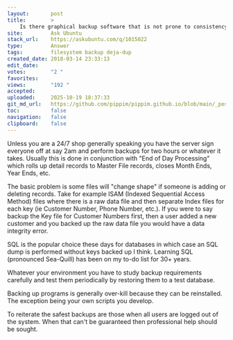 ```yaml
---
layout:       post
title:        >
    Is there graphical backup software that is not prone to consistency problems?
site:         Ask Ubuntu
stack_url:    https://askubuntu.com/q/1015022
type:         Answer
tags:         filesystem backup deja-dup
created_date: 2018-03-14 23:33:13
edit_date:    
votes:        "2 "
favorites:    
views:        "192 "
accepted:     
uploaded:     2025-10-19 18:37:33
git_md_url:   https://github.com/pippim/pippim.github.io/blob/main/_posts/2018/2018-03-14-Is-there-graphical-backup-software-that-is-not-prone-to-consistency-problems_.md
toc:          false
navigation:   false
clipboard:    false
---
```


Unless you are a 24/7 shop generally speaking you have the server sign everyone off at say 2am and perform backups for two hours or whatever it takes. Usually this is done in conjunction with "End of Day Processing" which rolls up detail records to Master File records, closes Month Ends, Year Ends, etc.

The basic problem is some files will "change shape" if someone is adding or deleting records. Take for example ISAM (Indexed Sequential Access Method) files where there is a raw data file and then separate Index files for each key (ie Customer Number, Phone Number, etc.). If you were to say backup the Key file for Customer Numbers first, then a user added a new customer and you backed up the raw data file you would have a data integrity error.

SQL is the popular choice these days for databases in which case an SQL dump is performed without keys backed up I think. Learning SQL (pronounced Sea-Quill) has been on my to-do list for 30+ years.

Whatever your environment you have to study backup requirements carefully and test them periodically by restoring them to a test database.

Backing up programs is generally over-kill because they can be reinstalled. The exception being your own scripts you develop.

To reiterate the safest backups are those when all users are logged out of the system. When that can't be guaranteed then professional help should be sought.
